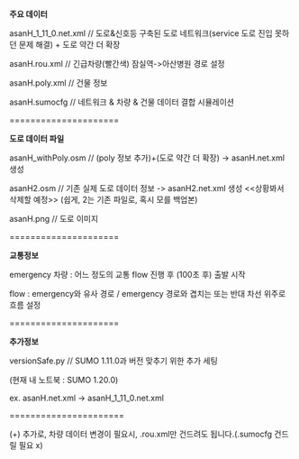 **주요 데이터**

asanH_1_11_0.net.xml // 도로&신호등 구축된 도로 네트워크(service 도로 진입 못하던 문제 해결) + 도로 약간 더 확장

asanH.rou.xml // 긴급차량(빨간색) 잠실역->아산병원 경로 설정

asanH.poly.xml // 건물 정보

asanH.sumocfg // 네트워크 & 차량 & 건물 데이터 결합 시뮬레이션

=====================

**도로 데이터 파일**

asanH_withPoly.osm // (poly 정보 추가)+(도로 약간 더 확장) -> asanH.net.xml 생성

asanH2.osm // 기존 실제 도로 데이터 정보 -> asanH2.net.xml 생성 <<상황봐서 삭제할 예정>> (쉽게, 2는 기존 파일로, 혹시 모를 백업본)

asanH.png // 도로 이미지

=====================

**교통정보**

emergency 차량 : 어느 정도의 교통 flow 진행 후 (100초 후) 출발 시작

flow : emergency와 유사 경로 / emergency 경로와 겹치는 또는 반대 차선 위주로 흐름 설정

=====================

**추가정보**

versionSafe.py // SUMO 1.11.0과 버전 맞추기 위한 추가 세팅 

  (현재 내 노트북 : SUMO 1.20.0)
  
  ex. asanH.net.xml -> asanH_1_11_0.net.xml

======================

(+) 추가로, 차량 데이터 변경이 필요시, .rou.xml만 건드려도 됩니다.(.sumocfg 건드릴 필요 x)

